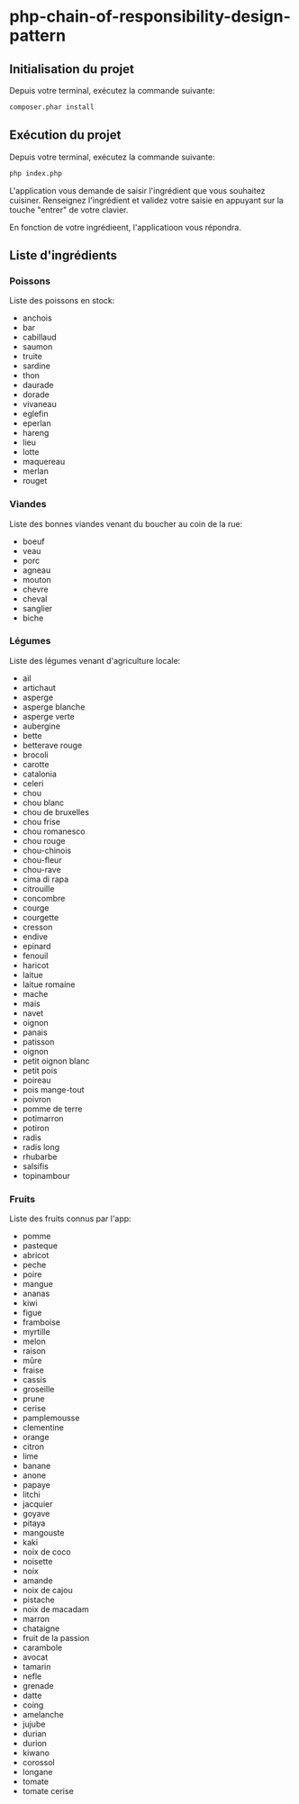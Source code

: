 # php-chain-of-responsibility-design-pattern

## Initialisation du projet
Depuis votre terminal, exécutez la commande suivante:
```bash
composer.phar install
```

## Exécution du projet

Depuis votre terminal, exécutez la commande suivante:
```bash
php index.php
```

L'application vous demande de saisir l'ingrédient que vous souhaitez cuisiner.
Renseignez l'ingrédient et validez votre saisie en appuyant sur la touche "entrer" de votre clavier.

En fonction de votre ingrédieent, l'applicatioon vous répondra.


## Liste d'ingrédients
### Poissons
Liste des poissons en stock:
* anchois
* bar
* cabillaud
* saumon
* truite
* sardine
* thon
* daurade
* dorade
* vivaneau
* eglefin
* eperlan
* hareng
* lieu
* lotte
* maquereau
* merlan
* rouget
### Viandes
Liste des bonnes viandes venant du boucher au coin de la rue:
* boeuf
* veau
* porc
* agneau
* mouton
* chevre
* cheval
* sanglier
* biche
### Légumes
Liste des légumes venant d'agriculture locale:
* ail
* artichaut
* asperge
* asperge blanche
* asperge verte
* aubergine
* bette
* betterave rouge
* brocoli
* carotte
* catalonia
* celeri
* chou
* chou blanc
* chou de bruxelles
* chou frise
* chou romanesco
* chou rouge
* chou-chinois
* chou-fleur
* chou-rave
* cima di rapa
* citrouille
* concombre
* courge
* courgette
* cresson
* endive
* epinard
* fenouil
* haricot
* laitue
* laitue romaine
* mache
* mais
* navet
* oignon
* panais
* patisson
* oignon
* petit oignon blanc
* petit pois
* poireau
* pois mange-tout
* poivron
* pomme de terre
* potimarron
* potiron
* radis
* radis long
* rhubarbe
* salsifis
* topinambour
### Fruits
Liste des fruits connus par l'app:
* pomme
* pasteque
* abricot
* peche
* poire
* mangue
* ananas
* kiwi
* figue
* framboise
* myrtille
* melon
* raison
* mûre
* fraise
* cassis
* groseille
* prune
* cerise
* pamplemousse
* clementine
* orange
* citron
* lime
* banane
* anone
* papaye
* litchi
* jacquier
* goyave
* pitaya
* mangouste
* kaki
* noix de coco
* noisette
* noix
* amande
* noix de cajou
* pistache
* noix de macadam
* marron
* chataigne
* fruit de la passion
* carambole
* avocat
* tamarin
* nefle
* grenade
* datte
* coing
* amelanche
* jujube
* durian
* durion
* kiwano
* corossol
* longane
* tomate
* tomate cerise

